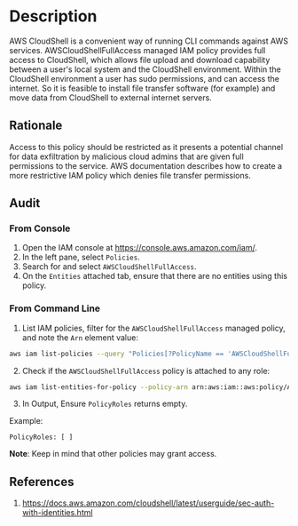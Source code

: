 # Description

AWS CloudShell is a convenient way of running CLI commands against AWS services. AWSCloudShellFullAccess managed IAM policy provides full access to CloudShell, which allows file upload and download capability between a user's local system and the CloudShell environment. Within the CloudShell environment a user has sudo permissions, and can access the internet. So it is feasible to install file transfer software (for example) and move data from CloudShell to external internet servers.

## Rationale

Access to this policy should be restricted as it presents a potential channel for data exfiltration by malicious cloud admins that are given full permissions to the service. AWS documentation describes how to create a more restrictive IAM policy which denies file transfer permissions.

## Audit

### From Console

1. Open the IAM console at <https://console.aws.amazon.com/iam/>.
2. In the left pane, select `Policies`.
3. Search for and select `AWSCloudShellFullAccess`.
4. On the `Entities` attached tab, ensure that there are no entities using this policy.

### From Command Line

1. List IAM policies, filter for the `AWSCloudShellFullAccess` managed policy, and note the `Arn` element value:

```sh
aws iam list-policies --query "Policies[?PolicyName == 'AWSCloudShellFullAccess']"
```

2. Check if the `AWSCloudShellFullAccess` policy is attached to any role:

```sh
aws iam list-entities-for-policy --policy-arn arn:aws:iam::aws:policy/AWSCloudShellFullAccess
```

3. In Output, Ensure `PolicyRoles` returns empty.

Example:

```
PolicyRoles: [ ]
```

**Note**: Keep in mind that other policies may grant access.

## References

1. <https://docs.aws.amazon.com/cloudshell/latest/userguide/sec-auth-with-identities.html>
